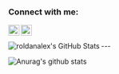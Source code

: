 ### Connect with me:

[<img align="left" alt="roldan_al | Twitter" width="22px" src="https://cdn.jsdelivr.net/npm/simple-icons@v3/icons/twitter.svg" />][twitter]
[<img align="left" alt="alexis-roldan-ds | LinkedIn" width="22px" src="https://cdn.jsdelivr.net/npm/simple-icons@v3/icons/linkedin.svg" />][linkedin]

<br />
<br />
---

  <img align="left" alt="roldanalex's GitHub Stats" src="https://github-readme-stats.codestackr.vercel.app/api?username=roldanalex&show_icons=true&hide_border=true" />

  ![Anurag's github stats](https://github-readme-stats.vercel.app/api?username=roldanalex&show_icons=true&theme=radical)



[twitter]: https://twitter.com/roldan_al
[linkedin]: https://linkedin.com/in/alexis-roldan-ds